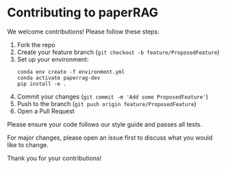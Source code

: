 # Contributing to paperRAG

We welcome contributions! Please follow these steps:

1. Fork the repo
2. Create your feature branch (`git checkout -b feature/ProposedFeature`)
3. Set up your environment:
   ```
   conda env create -f environment.yml
   conda activate paperrag-dev
   pip install -e .
   ```
4. Commit your changes (`git commit -m 'Add some ProposedFeature'`)
5. Push to the branch (`git push origin feature/ProposedFeature`)
6. Open a Pull Request

Please ensure your code follows our style guide and passes all tests.

For major changes, please open an issue first to discuss what you would like to change.

Thank you for your contributions!